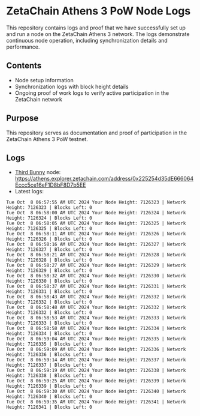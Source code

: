 # ZetaChain Athens 3 PoW Node Logs
This repository contains logs and proof that we have successfully set up and run a node on the ZetaChain Athens 3 network. The logs demonstrate continuous node operation, including synchronization details and performance.

## Contents
- Node setup information
- Synchronization logs with block height details
- Ongoing proof of work logs to verify active participation in the ZetaChain network

## Purpose
This repository serves as documentation and proof of participation in the ZetaChain Athens 3 PoW testnet.

## Logs

- [Third Bunny](https://thirdbunny.xyz/) node: https://athens.explorer.zetachain.com/address/0x225254d35dE666064Eccc5ce16eF1D8bF8D7b5EE
- Latest logs:
```
Tue Oct  8 06:57:55 AM UTC 2024 Your Node Height: 7126323 | Network Height: 7126323 | Blocks Left: 0
Tue Oct  8 06:58:00 AM UTC 2024 Your Node Height: 7126324 | Network Height: 7126324 | Blocks Left: 0
Tue Oct  8 06:58:05 AM UTC 2024 Your Node Height: 7126325 | Network Height: 7126325 | Blocks Left: 0
Tue Oct  8 06:58:11 AM UTC 2024 Your Node Height: 7126326 | Network Height: 7126326 | Blocks Left: 0
Tue Oct  8 06:58:16 AM UTC 2024 Your Node Height: 7126327 | Network Height: 7126327 | Blocks Left: 0
Tue Oct  8 06:58:21 AM UTC 2024 Your Node Height: 7126328 | Network Height: 7126328 | Blocks Left: 0
Tue Oct  8 06:58:27 AM UTC 2024 Your Node Height: 7126329 | Network Height: 7126329 | Blocks Left: 0
Tue Oct  8 06:58:32 AM UTC 2024 Your Node Height: 7126330 | Network Height: 7126330 | Blocks Left: 0
Tue Oct  8 06:58:37 AM UTC 2024 Your Node Height: 7126331 | Network Height: 7126331 | Blocks Left: 0
Tue Oct  8 06:58:43 AM UTC 2024 Your Node Height: 7126332 | Network Height: 7126332 | Blocks Left: 0
Tue Oct  8 06:58:48 AM UTC 2024 Your Node Height: 7126332 | Network Height: 7126332 | Blocks Left: 0
Tue Oct  8 06:58:53 AM UTC 2024 Your Node Height: 7126333 | Network Height: 7126333 | Blocks Left: 0
Tue Oct  8 06:58:58 AM UTC 2024 Your Node Height: 7126334 | Network Height: 7126334 | Blocks Left: 0
Tue Oct  8 06:59:04 AM UTC 2024 Your Node Height: 7126335 | Network Height: 7126335 | Blocks Left: 0
Tue Oct  8 06:59:09 AM UTC 2024 Your Node Height: 7126336 | Network Height: 7126336 | Blocks Left: 0
Tue Oct  8 06:59:14 AM UTC 2024 Your Node Height: 7126337 | Network Height: 7126337 | Blocks Left: 0
Tue Oct  8 06:59:19 AM UTC 2024 Your Node Height: 7126338 | Network Height: 7126338 | Blocks Left: 0
Tue Oct  8 06:59:25 AM UTC 2024 Your Node Height: 7126339 | Network Height: 7126339 | Blocks Left: 0
Tue Oct  8 06:59:30 AM UTC 2024 Your Node Height: 7126340 | Network Height: 7126340 | Blocks Left: 0
Tue Oct  8 06:59:35 AM UTC 2024 Your Node Height: 7126341 | Network Height: 7126341 | Blocks Left: 0
```
